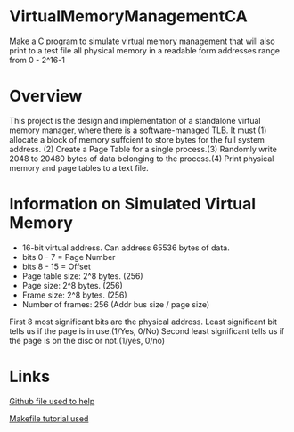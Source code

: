 # VirtualMemoryManagementCA
Make a C program to simulate virtual memory management that will also print to a test file all physical memory in a readable form addresses range from 0 - 2^16-1

# Overview
This project is the design and implementation of a standalone virtual memory manager, where there is a software-managed TLB. It must (1) allocate a block of memory suffcient to store bytes for the full system address. (2) Create a Page Table for a single process.(3) Randomly write 2048 to 20480 bytes of data belonging to the process.(4) Print physical memory and page tables to a text file.

# Information on Simulated Virtual Memory
- 16-bit virtual address. Can address 65536 bytes of data.
- bits 0 - 7 = Page Number
- bits 8 - 15 = Offset
- Page table size: 2^8 bytes. (256)
- Page size: 2^8 bytes. (256)
- Frame size: 2^8 bytes. (256)
- Number of frames: 256 (Addr bus size / page size)

First 8 most significant bits are the physical address.
Least significant bit tells us if the page is in use.(1/Yes, 0/No)
Second least significant tells us if the page is on the disc or not.(1/yes, 0/no)

# Links
[Github file used to help](https://github.com/zedtran/VirtualMemoryManagementSim)

[Makefile tutorial used](http://www.cs.colby.edu/maxwell/courses/tutorials/maketutor/)
